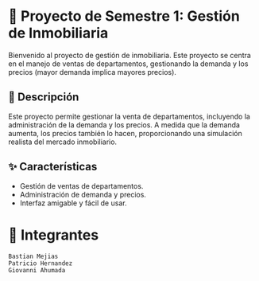 # 🏡 Proyecto de Semestre 1: Gestión de Inmobiliaria

Bienvenido al proyecto de gestión de inmobiliaria. Este proyecto se centra en el manejo de ventas de departamentos, gestionando la demanda y los precios (mayor demanda implica mayores precios).

## 📖 Descripción
Este proyecto permite gestionar la venta de departamentos, incluyendo la administración de la demanda y los precios. A medida que la demanda aumenta, los precios también lo hacen, proporcionando una simulación realista del mercado inmobiliario.

## ✨ Características
- Gestión de ventas de departamentos.
- Administración de demanda y precios.
- Interfaz amigable y fácil de usar.

# 👥 Integrantes
    Bastian Mejias
    Patricio Hernandez
    Giovanni Ahumada